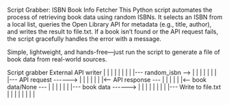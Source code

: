  Script Grabber: ISBN Book Info Fetcher
This Python script automates the process of retrieving book data using random ISBNs. It selects an ISBN from a local list, queries the Open Library API for metadata (e.g., title, author), and writes the result to file.txt. If a book isn’t found or the API request fails, the script gracefully handles the error with a message.

Simple, lightweight, and hands-free—just run the script to generate a file of book data from real-world sources.




Script          grabber          External API          writer
  |                |                  |                  |
  |                |                  |                  |
  |--- random_isbn -->                |                  |
  |                |                  |                  |
  |                |--- API request ------>              |
  |                |                  |                  |
  |                |<-- API response ---                 |
  |                |                  |                  |
  |<-- book data/None ---             |                  |
  |                |                  |                  |
  |--- book data ------>              |                  |
  |                |                  |                  |
  |                |                  |--- Write to file.txt
  |                |                  |                  |
  |                |                  |                  |
